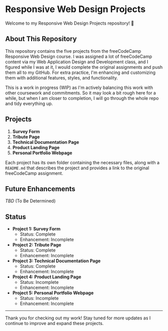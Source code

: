 # Responsive Web Design Projects

Welcome to my Responsive Web Design Projects repository! 🚀

## About This Repository

This repository contains the five projects from the freeCodeCamp Responsive Web Design course. I was assigned a lot of freeCodeCamp content via my Web Application Design and Development class, and I figured while I was at it, I would complete the original assignments and push them all to my GitHub. For extra practice, I'm enhancing and customizing them with additional features, styles, and functionality.

This is a work in progress (WIP) as I'm actively balancing this work with other coursework and commitments. So it may look a bit rough here for a while, but when I am closer to completion, I will go through the whole repo and tidy everything up.

## Projects

1. **Survey Form**
2. **Tribute Page**
3. **Technical Documentation Page**
4. **Product Landing Page**
5. **Personal Portfolio Webpage**

Each project has its own folder containing the necessary files, along with a `README.md` that describes the project and provides a link to the original freeCodeCamp assignment.

## Future Enhancements

*TBD* (To Be Determined)

## Status

- **Project 1: Survey Form**
  - Status: Complete
  - Enhancement: Incomplete
- **Project 2: Tribute Page**
  - Status: Complete
  - Enhancement: Incomplete
- **Project 3: Technical Documentation Page**
  - Status: Complete
  - Enhancement: Incomplete
- **Project 4: Product Landing Page**
  - Status: Incomplete
  - Enhancement: Incomplete
- **Project 5: Personal Portfolio Webpage**
  - Status: Incomplete
  - Enhancement: Incomplete

---

Thank you for checking out my work! Stay tuned for more updates as I continue to improve and expand these projects.

